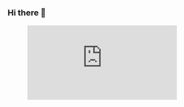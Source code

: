 ### Hi there 👋

<!--
**hoaiphuc2000/hoaiphuc2000** is a ✨ _special_ ✨ repository because its `README.md` (this file) appears on your GitHub profile.

Here are some ideas to get you started:

- 🔭 I’m currently working on ...
- 🌱 I’m currently learning ...
- 👯 I’m looking to collaborate on ...
- 🤔 I’m looking for help with ...
- 💬 Ask me about ...
- 📫 How to reach me: ...
- 😄 Pronouns: ...
- ⚡ Fun fact: ...
-->
<figure><embed src="https://wakatime.com/share/@ea1199b5-f7ce-4781-ab0c-c91664b285cf/2828be19-b264-49e5-9a8d-c8b4a31455e3.svg"></embed></figure>
